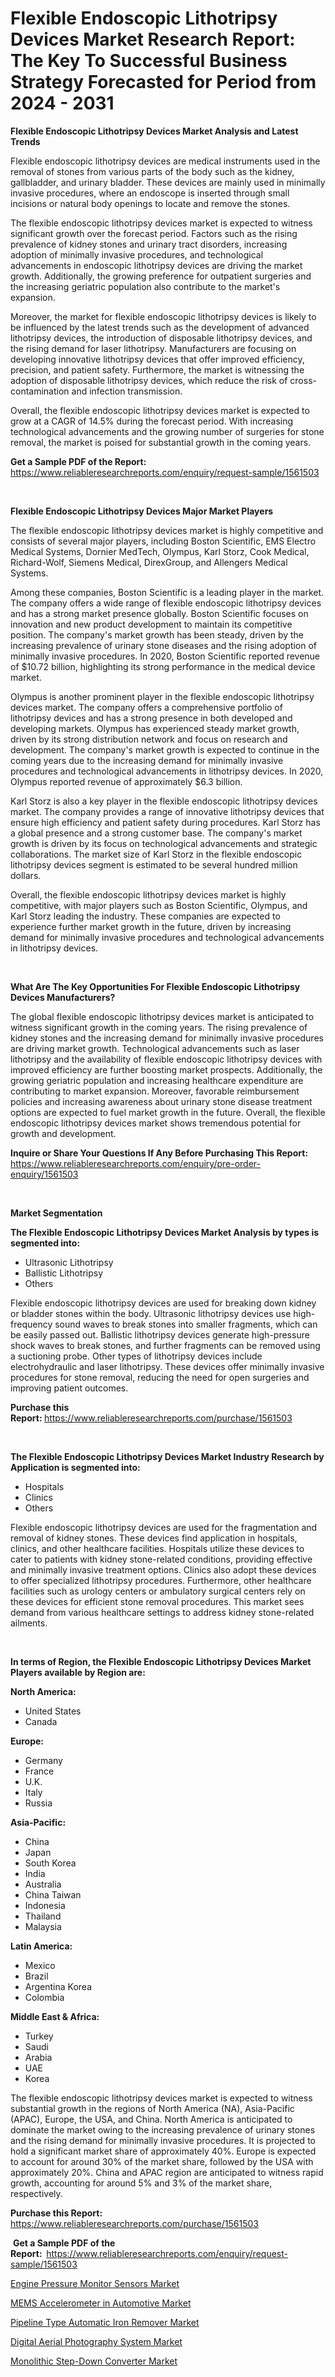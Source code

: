 <p><h1>Flexible Endoscopic Lithotripsy Devices Market Research Report: The Key To Successful Business Strategy Forecasted for Period from 2024 - 2031</h1></p><p><strong>Flexible Endoscopic Lithotripsy Devices Market Analysis and Latest Trends</strong></p>
<p><p>Flexible endoscopic lithotripsy devices are medical instruments used in the removal of stones from various parts of the body such as the kidney, gallbladder, and urinary bladder. These devices are mainly used in minimally invasive procedures, where an endoscope is inserted through small incisions or natural body openings to locate and remove the stones.</p><p>The flexible endoscopic lithotripsy devices market is expected to witness significant growth over the forecast period. Factors such as the rising prevalence of kidney stones and urinary tract disorders, increasing adoption of minimally invasive procedures, and technological advancements in endoscopic lithotripsy devices are driving the market growth. Additionally, the growing preference for outpatient surgeries and the increasing geriatric population also contribute to the market's expansion.</p><p>Moreover, the market for flexible endoscopic lithotripsy devices is likely to be influenced by the latest trends such as the development of advanced lithotripsy devices, the introduction of disposable lithotripsy devices, and the rising demand for laser lithotripsy. Manufacturers are focusing on developing innovative lithotripsy devices that offer improved efficiency, precision, and patient safety. Furthermore, the market is witnessing the adoption of disposable lithotripsy devices, which reduce the risk of cross-contamination and infection transmission.</p><p>Overall, the flexible endoscopic lithotripsy devices market is expected to grow at a CAGR of 14.5% during the forecast period. With increasing technological advancements and the growing number of surgeries for stone removal, the market is poised for substantial growth in the coming years.</p></p>
<p><strong>Get a Sample PDF of the Report:&nbsp;</strong> <a href="https://www.reliableresearchreports.com/enquiry/request-sample/1561503">https://www.reliableresearchreports.com/enquiry/request-sample/1561503</a></p>
<p>&nbsp;</p>
<p><strong>Flexible Endoscopic Lithotripsy Devices Major Market Players</strong></p>
<p><p>The flexible endoscopic lithotripsy devices market is highly competitive and consists of several major players, including Boston Scientific, EMS Electro Medical Systems, Dornier MedTech, Olympus, Karl Storz, Cook Medical, Richard-Wolf, Siemens Medical, DirexGroup, and Allengers Medical Systems.</p><p>Among these companies, Boston Scientific is a leading player in the market. The company offers a wide range of flexible endoscopic lithotripsy devices and has a strong market presence globally. Boston Scientific focuses on innovation and new product development to maintain its competitive position. The company's market growth has been steady, driven by the increasing prevalence of urinary stone diseases and the rising adoption of minimally invasive procedures. In 2020, Boston Scientific reported revenue of $10.72 billion, highlighting its strong performance in the medical device market.</p><p>Olympus is another prominent player in the flexible endoscopic lithotripsy devices market. The company offers a comprehensive portfolio of lithotripsy devices and has a strong presence in both developed and developing markets. Olympus has experienced steady market growth, driven by its strong distribution network and focus on research and development. The company's market growth is expected to continue in the coming years due to the increasing demand for minimally invasive procedures and technological advancements in lithotripsy devices. In 2020, Olympus reported revenue of approximately $6.3 billion.</p><p>Karl Storz is also a key player in the flexible endoscopic lithotripsy devices market. The company provides a range of innovative lithotripsy devices that ensure high efficiency and patient safety during procedures. Karl Storz has a global presence and a strong customer base. The company's market growth is driven by its focus on technological advancements and strategic collaborations. The market size of Karl Storz in the flexible endoscopic lithotripsy devices segment is estimated to be several hundred million dollars. </p><p>Overall, the flexible endoscopic lithotripsy devices market is highly competitive, with major players such as Boston Scientific, Olympus, and Karl Storz leading the industry. These companies are expected to experience further market growth in the future, driven by increasing demand for minimally invasive procedures and technological advancements in lithotripsy devices.</p></p>
<p>&nbsp;</p>
<p><strong>What Are The Key Opportunities For Flexible Endoscopic Lithotripsy Devices Manufacturers?</strong></p>
<p><p>The global flexible endoscopic lithotripsy devices market is anticipated to witness significant growth in the coming years. The rising prevalence of kidney stones and the increasing demand for minimally invasive procedures are driving market growth. Technological advancements such as laser lithotripsy and the availability of flexible endoscopic lithotripsy devices with improved efficiency are further boosting market prospects. Additionally, the growing geriatric population and increasing healthcare expenditure are contributing to market expansion. Moreover, favorable reimbursement policies and increasing awareness about urinary stone disease treatment options are expected to fuel market growth in the future. Overall, the flexible endoscopic lithotripsy devices market shows tremendous potential for growth and development.</p></p>
<p><strong>Inquire or Share Your Questions If Any Before Purchasing This Report:</strong> <a href="https://www.reliableresearchreports.com/enquiry/pre-order-enquiry/1561503">https://www.reliableresearchreports.com/enquiry/pre-order-enquiry/1561503</a></p>
<p>&nbsp;</p>
<p><strong>Market Segmentation</strong></p>
<p><strong>The Flexible Endoscopic Lithotripsy Devices Market Analysis by types is segmented into:</strong></p>
<p><ul><li>Ultrasonic Lithotripsy</li><li>Ballistic Lithotripsy</li><li>Others</li></ul></p>
<p><p>Flexible endoscopic lithotripsy devices are used for breaking down kidney or bladder stones within the body. Ultrasonic lithotripsy devices use high-frequency sound waves to break stones into smaller fragments, which can be easily passed out. Ballistic lithotripsy devices generate high-pressure shock waves to break stones, and further fragments can be removed using a suctioning probe. Other types of lithotripsy devices include electrohydraulic and laser lithotripsy. These devices offer minimally invasive procedures for stone removal, reducing the need for open surgeries and improving patient outcomes.</p></p>
<p><strong>Purchase this Report:&nbsp;</strong><a href="https://www.reliableresearchreports.com/purchase/1561503">https://www.reliableresearchreports.com/purchase/1561503</a></p>
<p>&nbsp;</p>
<p><strong>The Flexible Endoscopic Lithotripsy Devices Market Industry Research by Application is segmented into:</strong></p>
<p><ul><li>Hospitals</li><li>Clinics</li><li>Others</li></ul></p>
<p><p>Flexible endoscopic lithotripsy devices are used for the fragmentation and removal of kidney stones. These devices find application in hospitals, clinics, and other healthcare facilities. Hospitals utilize these devices to cater to patients with kidney stone-related conditions, providing effective and minimally invasive treatment options. Clinics also adopt these devices to offer specialized lithotripsy procedures. Furthermore, other healthcare facilities such as urology centers or ambulatory surgical centers rely on these devices for efficient stone removal procedures. This market sees demand from various healthcare settings to address kidney stone-related ailments.</p></p>
<p>&nbsp;</p>
<p><strong>In terms of Region, the Flexible Endoscopic Lithotripsy Devices Market Players available by Region are:</strong></p>
<p>
    <p> <strong> North America: </strong>
        <ul>
            <li>United States</li>
            <li>Canada</li>
        </ul>
        </p> 
    <p> <strong> Europe: </strong>
        <ul>
            <li>Germany</li>
            <li>France</li>
            <li>U.K.</li>
            <li>Italy</li>
            <li>Russia</li>
        </ul>
        </p> 
    <p> <strong> Asia-Pacific: </strong>
        <ul>
            <li>China</li>
            <li>Japan</li>
            <li>South Korea</li>
            <li>India</li>
            <li>Australia</li>
            <li>China Taiwan</li>
            <li>Indonesia</li>
            <li>Thailand</li>
            <li>Malaysia</li>
        </ul>
        </p> 
    <p> <strong> Latin America: </strong>
        <ul>
            <li>Mexico</li>
            <li>Brazil</li>
            <li>Argentina Korea</li>
            <li>Colombia</li>
        </ul>
        </p> 
    <p> <strong> Middle East & Africa: </strong>
        <ul>
            <li>Turkey</li>
            <li>Saudi</li>
            <li>Arabia</li>
            <li>UAE</li>
            <li>Korea</li>
        </ul>
    </p>
    </p>
<p><p>The flexible endoscopic lithotripsy devices market is expected to witness substantial growth in the regions of North America (NA), Asia-Pacific (APAC), Europe, the USA, and China. North America is anticipated to dominate the market owing to the increasing prevalence of urinary stones and the rising demand for minimally invasive procedures. It is projected to hold a significant market share of approximately 40%. Europe is expected to account for around 30% of the market share, followed by the USA with approximately 20%. China and APAC region are anticipated to witness rapid growth, accounting for around 5% and 3% of the market share, respectively.</p></p>
<p><strong>Purchase this Report: </strong><a href="https://www.reliableresearchreports.com/purchase/1561503">https://www.reliableresearchreports.com/purchase/1561503</a></p>
<p>&nbsp;<strong>Get a Sample PDF of the Report:&nbsp;&nbsp;</strong><a href="https://www.reliableresearchreports.com/enquiry/request-sample/1561503">https://www.reliableresearchreports.com/enquiry/request-sample/1561503</a></p>
<p><strong></strong></p>
<p><p><a href="https://www.linkedin.com/pulse/engine-pressure-monitor-sensors-market-size-growth-forecast-qlb2e?trackingId=SAsiHNR8TXqgvdOL%2BU1KwQ%3D%3D">Engine Pressure Monitor Sensors Market</a></p><p><a href="https://www.linkedin.com/pulse/mems-accelerometer-automotive-market-research-report-unlocks-zfbme?trackingId=KTqLy31%2BQb%2BxHjNq0IV%2B%2BQ%3D%3D">MEMS Accelerometer in Automotive Market</a></p><p><a href="https://www.linkedin.com/pulse/pipeline-type-automatic-iron-remover-market-size-trends-ifane?trackingId=r1QJZG4PTze3wEkVAx5HzQ%3D%3D">Pipeline Type Automatic Iron Remover Market</a></p><p><a href="https://www.linkedin.com/pulse/digital-aerial-photography-system-market-share-amp-new-egxbe?trackingId=rUtv%2BUTNS4%2BYfTitJS%2Ba3Q%3D%3D">Digital Aerial Photography System Market</a></p><p><a href="https://www.linkedin.com/pulse/monolithic-step-down-converter-market-research-report-provides-s9ude?trackingId=Og7JaRK9Qj2pS6BUI1kbJw%3D%3D">Monolithic Step-Down Converter Market</a></p></p>